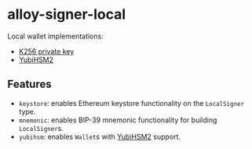 # alloy-signer-local

Local wallet implementations:
- [K256 private key](./src/private_key.rs)
- [YubiHSM2](./src/yubi.rs)

## Features

- `keystore`: enables Ethereum keystore functionality on the `LocalSigner` type.
- `mnemonic`: enables BIP-39 mnemonic functionality for building `LocalSigner`s.
- `yubihsm`: enables `Wallet`s with [YubiHSM2] support.

[YubiHSM2]: https://www.yubico.com/products/hardware-security-module/

